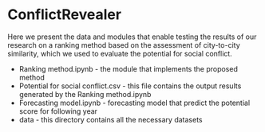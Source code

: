 # ConflictRevealer
Here we present the data and modules that enable testing the results of our research on a ranking method based on the assessment of city-to-city similarity, which we used to evaluate the potential for social conflict.

* Ranking method.ipynb - the module that implements the proposed method
* Potential for social conflict.csv - this file contains the output results generated by the Ranking method.ipynb
* Forecasting model.ipynb - forecasting model that predict the potential score for following year
* data - this directory contains all the necessary datasets
